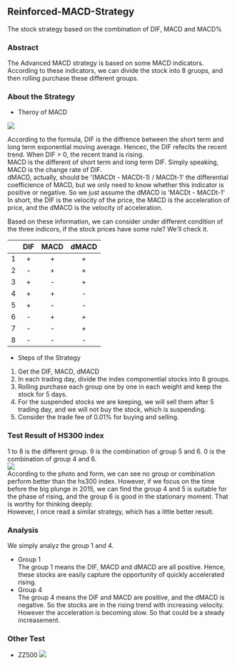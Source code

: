 ## Reinforced-MACD-Strategy
The stock strategy based on the combination of DIF, MACD and MACD%

### Abstract
The Advanced MACD strategy is based on some MACD indicators. According to these indicators, we can divide the stock into 8 gruops, and then rolling purchase these different groups.


### About the Strategy
- Theroy of MACD

![](https://ws4.sinaimg.cn/large/0069RVTdgy1ftsu3ezc2xj30n605kjre.jpg)

According to the formula, DIF is the diffrence between the short term and long term exponential moving average. Hencec, the DIF refeclts the recent trend. When DIF > 0, the recent trand is rising.  
MACD is the different of short term and long term DIF. Simply speaking, MACD is the change rate of DIF.   
dMACD, actually, should be '(MACDt - MACDt-1) / MACDt-1' the differential coefficience of MACD, but we only need to know whether this indicator is positive or negative. So we just assume the dMACD is 'MACDt - MACDt-1'  
In short, the DIF is the velocity of the price, the MACD is the acceleration of price, and the dMACD is the velocity of acceleration.

Based on these information, we can consider under different condition of the three indicors, if the stock prices have some rule? We'll check it.

||DIF|MACD|dMACD|  
|:--:|:--:|:--:|:--:|
|1|+|+|+|
|2|-|+|+|
|3|+|-|+|
|4|+|+|-|
|5|+|-|-|
|6|-|+|+|
|7|-|-|+|
|8|-|-|-|

- Steps of the Strategy

1. Get the DIF, MACD, dMACD
2. In each trading day, divide the index componential stocks into 8 groups. 
3. Rolling purchase each group one by one in each weight and keep the stock for 5 days.
4. For the suspended stocks we are keeping, we will sell them after 5 trading day, and we will not buy the stock, which is suspending.
5. Consider the trade fee of 0.01% for buying and selling.

### Test Result of HS300 index
1 to 8 is the different group. 9 is the combination of group 5 and 6. 0 is the combination of group 4 and 6.  
![](https://ws3.sinaimg.cn/large/0069RVTdgy1ftuh0bgtzyj30re0fk3zs.jpg)  
According to the photo and form, we can see no group or combination perform better than the hs300 index. However, if we focus on the time before the big plunge in 2015, we can find the group 4 and 5 is suitable for the phase of rising, and the group 6 is good in the stationary moment. That is worthy for thinking deeply.  
However, I once read a similar strategy, which has a little better result. 

### Analysis
We simply analyz the group 1 and 4.

- Group 1  
The group 1 means the DIF, MACD and dMACD are all positive. Hence, these stocks are easily capture the opportunity of quickly accelerated rising.   
- Group 4  
The group 4 means the DIF and MACD are positive, and the dMACD is negative. So the stocks are in the rising trend with increasing velocity. However the acceleration is becoming slow. So that could be a steady increasement.

### Other Test
- ZZ500
![](https://ws3.sinaimg.cn/large/0069RVTdgy1ftujldrsz3j30qg0emmxz.jpg)




 
